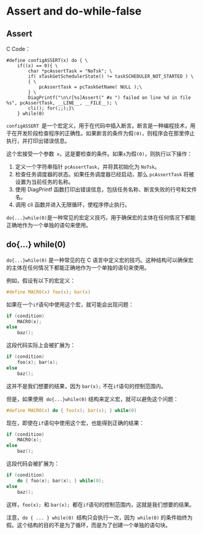 # Assert and do-while-false

## Assert

C Code：

```shell
#define configASSERT(x) do { \
    if((x) == 0){ \
        char *pcAssertTask = "NoTsk"; \
        if( xTaskGetSchedulerState() != taskSCHEDULER_NOT_STARTED ) \
        { \
            pcAssertTask = pcTaskGetName( NULL );\
        } \
        DiagPrintf("\n\r[%s]Assert(" #x ") failed on line %d in file %s", pcAssertTask, __LINE__, __FILE__); \
        cli(); for(;;);}\
    } while(0)
```

`configASSERT `是一个宏定义，用于在代码中插入断言。断言是一种编程技术，用于在开发阶段检查程序的正确性。如果断言的条件为假`(0)`，则程序会在那里停止执行，并打印出错误信息。

这个宏接受一个参数` x`，这是要检查的条件。如果` x `为假`(0)`，则执行以下操作：

1. 定义一个字符串指针 `pcAssertTask`，并将其初始化为 `NoTsk`。
2. 检查任务调度器的状态。如果任务调度器已经启动，那么 `pcAssertTask` 将被设置为当前任务的名称。
3. 使用 DiagPrintf 函数打印出错误信息，包括任务名称、断言失败的行号和文件名。
4. 调用 cli 函数并进入无限循环，使程序停止执行。

`do{...}while(0)`是一种常见的宏定义技巧，用于确保宏的主体在任何情况下都能正确地作为一个单独的语句来使用。 



## do{...} while(0)

`do{...}while(0)` 是一种常见的在 C 语言中定义宏的技巧。这种结构可以确保宏的主体在任何情况下都能正确地作为一个单独的语句来使用。

例如，假设有以下的宏定义：

```c
#define MACRO(x) foo(x); bar(x)
```

如果在一个` if `语句中使用这个宏，就可能会出现问题：

```C
if (condition)
    MACRO(x);
else
    baz();
```

这段代码实际上会被扩展为：

```c
if (condition)
    foo(x); bar(x);
else
    baz();
```

这并不是我们想要的结果，因为 `bar(x);` 不在` if `语句的控制范围内。

但是，如果使用` do{...}while(0)` 结构来定义宏，就可以避免这个问题：

```C
#define MACRO(x) do { foo(x); bar(x); } while(0)
```

现在，即使在` if `语句中使用这个宏，也能得到正确的结果：

```C
if (condition)
    MACRO(x);
else
    baz();
```

这段代码会被扩展为：

```C
if (condition)
    do { foo(x); bar(x); } while(0);
else
    baz();
```

这样，`foo(x); `和 `bar(x); `都在` if `语句的控制范围内，这就是我们想要的结果。

注意，`do { ... } while(0) `结构只会执行一次，因为` while(0)` 的条件始终为假。这个结构的目的不是为了循环，而是为了创建一个单独的语句块。 
